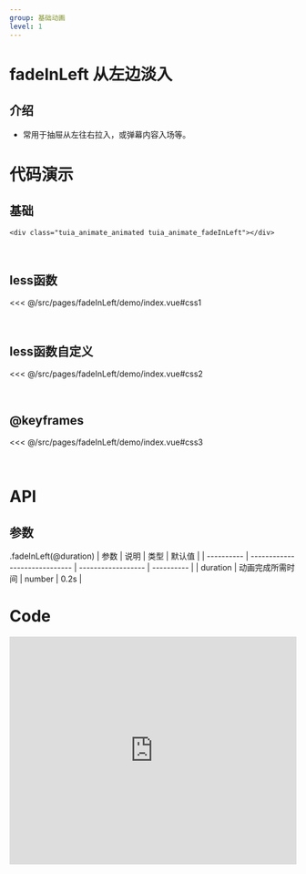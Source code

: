 ```yaml
---
group: 基础动画
level: 1
---
```


# fadeInLeft 从左边淡入

## 介绍
* 常用于抽屉从左往右拉入，或弹幕内容入场等。

# 代码演示

## 基础

```
<div class="tuia_animate_animated tuia_animate_fadeInLeft"></div>
```

<br />

## less函数

<<< @/src/pages/fadeInLeft/demo/index.vue#css1

<br />

## less函数自定义

<<< @/src/pages/fadeInLeft/demo/index.vue#css2

<br />

## @keyframes

<<< @/src/pages/fadeInLeft/demo/index.vue#css3

<br />


# API

## 参数
.fadeInLeft(@duration)
| 参数       | 说明                          | 类型               | 默认值     |
| ---------- | ----------------------------- | ------------------ | ---------- |
| duration       | 动画完成所需时间                 | number           | 0.2s  |
<br />

# Code

<iframe allowfullscreen="true" allowpaymentrequest="true" allowtransparency="true" frameborder="0" height="400" width="100%" scrolling="no" style="width: 100%; overflow:hidden; display:block;" loading="lazy" src="https://codepen.io/xieshiyi/embed/rNGjjoj?height=265&theme-id=dark&default-tab=css%2Cresult&user=eltonmesquita&slug-hash=oNjGGbw&pen-title=Prefers-reduce-motion%20media%20query&name=cp_embed_1"></iframe>